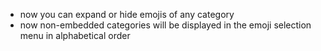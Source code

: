 - now you can expand or hide emojis of any category
- now non-embedded categories will be displayed in the emoji selection menu in alphabetical order
